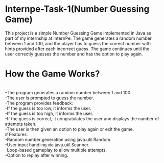 # Internpe-Task-1(Number Guessing Game)

This project is a simple Number Guessing Game implemented in Java as part of my internship at InternPe. The game generates a random number between 1 and 100, and the player has to guess the correct number with hints provided after each incorrect guess. The game continues until the user correctly guesses the number and has the option to play again.
<br>
# How the Game Works?
<br>
-The program generates a random number between 1 and 100.
<br>
-The user is prompted to guess the number.
<br>
-The program provides feedback:
<br>
-If the guess is too low, it informs the user.
<br>
-If the guess is too high, it informs the user.
<br>
-If the guess is correct, it congratulates the user and displays the number of attempts taken.
<br>
-The user is then given an option to play again or exit the game.
<br>
# Features:
<br>
-Random number generation using java.util.Random.
<br>
-User input handling via java.util.Scanner.
<br>
-Loop-based gameplay to allow multiple attempts.
<br>
-Option to replay after winning.<br>
